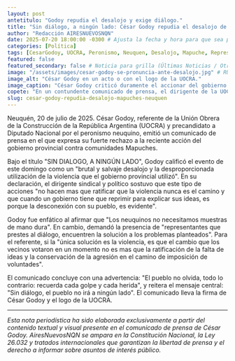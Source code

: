 ```yaml
---
layout: post
antetitulo: "Godoy repudia el desalojo y exige diálogo."
title: "Sin diálogo, a ningún lado: César Godoy repudia el desalojo de comunidades mapuches en Neuquén."
author: "Redacción AIRESNUEVOSNQN"
date: 2025-07-20 18:00:00 -0300 # Ajusta la fecha y hora para que sea posterior a la noticia del desalojo si son del mismo día
categories: [Política]
tags: [CesarGodoy, UOCRA, Peronismo, Neuquen, Desalojo, Mapuche, Represion, Dialogo, RolandoFigueroa, Politica, DerechosHumanos, Gremiales]
featured: false
featured_secondary: false # Noticia para grilla (Últimas Noticias / Otras Grillas)
image: "/assets/images/cesar-godoy-se-pronuncia-ante-desalojo.jpg" # RUTA DE LA IMAGEN (SUGERENCIA: 400px de ancho por 225px de alto - proporción 16:9)
image_alt: "César Godoy en un acto o con el logo de la UOCRA."
image_caption: "César Godoy criticó duramente el accionar del gobierno provincial."
copete: "En un contundente comunicado de prensa, el dirigente de la UOCRA y precandidato a Diputado Nacional por el peronismo neuquino, César Godoy, criticó duramente el 'brutal y salvaje desalojo' con 'utilización de la violencia' por parte del gobierno provincial este domingo, enfatizando que la represión evidencia una 'desconexión con su pueblo'."
slug: cesar-godoy-repudia-desalojo-mapuches-neuquen
---
```


Neuquén, 20 de julio de 2025. César Godoy, referente de la Unión Obrera de la Construcción de la República Argentina (UOCRA) y precandidato a Diputado Nacional por el peronismo neuquino, emitió un comunicado de prensa en el que expresa su fuerte rechazo a la reciente acción del gobierno provincial contra comunidades Mapuches.

Bajo el título "SIN DIALOGO, A NINGÚN LADO", Godoy calificó el evento de este domingo como un "brutal y salvaje desalojo y la desproporcionada utilización de la violencia que el gobierno provincial utilizó". En su declaración, el dirigente sindical y político sostuvo que este tipo de acciones "no hacen mas que ratificar que la violencia nunca es el camino y que cuando un gobierno tiene que reprimir para explicar sus ideas, es porque la desconexión con su pueblo, es evidente".

Godoy fue enfático al afirmar que "Los neuquinos no necesitamos muestras de mano dura". En cambio, demandó la presencia de "representantes que prestes al diálogo, encuentren la solución a los problemas planteados". Para el referente, si la "única solución es la violencia, es que el cambio que los vecinos votaron en un momento no es mas que la ratificación de la falta de ideas y la conservación de la agresión en el camino de imposición de voluntades".

El comunicado concluye con una advertencia: "El pueblo no olvida, todo lo contrario: recuerda cada golpe y cada herida", y reitera el mensaje central: "Sin diálogo, el pueblo no irá a ningún lado". El comunicado lleva la firma de César Godoy y el logo de la UOCRA.

---
*Esta nota periodística ha sido elaborada exclusivamente a partir del contenido textual y visual presente en el comunicado de prensa de César Godoy. AiresNuevosNQN se ampara en la Constitución Nacional, la Ley 26.032 y tratados internacionales que garantizan la libertad de prensa y el derecho a informar sobre asuntos de interés público.*